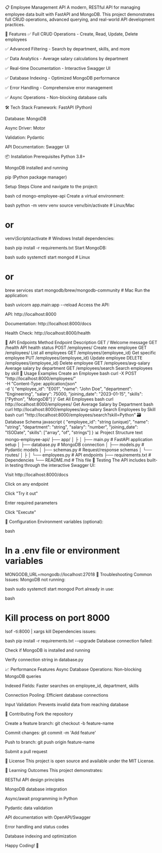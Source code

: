 📋 Employee Management API
A modern, RESTful API for managing employee data built with FastAPI and MongoDB. This project demonstrates full CRUD operations, advanced querying, and real-world API development practices.

🌟 Features
✅ Full CRUD Operations - Create, Read, Update, Delete employees

✅ Advanced Filtering - Search by department, skills, and more

✅ Data Analytics - Average salary calculations by department

✅ Real-time Documentation - Interactive Swagger UI

✅ Database Indexing - Optimized MongoDB performance

✅ Error Handling - Comprehensive error management

✅ Async Operations - Non-blocking database calls

🛠️ Tech Stack
Framework: FastAPI (Python)

Database: MongoDB

Async Driver: Motor

Validation: Pydantic

API Documentation: Swagger UI

📦 Installation
Prerequisites
Python 3.8+

MongoDB installed and running

pip (Python package manager)

Setup Steps
Clone and navigate to the project:

bash
cd mongo-employee-api
Create a virtual environment:

bash
python -m venv venv
source venv/bin/activate  # Linux/Mac
# or
venv\Scripts\activate    # Windows
Install dependencies:

bash
pip install -r requirements.txt
Start MongoDB:

bash
sudo systemctl start mongod  # Linux
# or
brew services start mongodb/brew/mongodb-community  # Mac
Run the application:

bash
uvicorn app.main:app --reload
Access the API:

API: http://localhost:8000

Documentation: http://localhost:8000/docs

Health Check: http://localhost:8000/health

🚀 API Endpoints
Method	Endpoint	Description
GET	/	Welcome message
GET	/health	API health status
POST	/employees/	Create new employee
GET	/employees/	List all employees
GET	/employees/{employee_id}	Get specific employee
PUT	/employees/{employee_id}	Update employee
DELETE	/employees/{employee_id}	Delete employee
GET	/employees/avg-salary	Average salary by department
GET	/employees/search	Search employees by skill
📝 Usage Examples
Create an Employee
bash
curl -X POST "http://localhost:8000/employees/" \
  -H "Content-Type: application/json" \
  -d '{
    "employee_id": "E001",
    "name": "John Doe",
    "department": "Engineering",
    "salary": 75000,
    "joining_date": "2023-01-15",
    "skills": ["Python", "MongoDB"]
  }'
Get All Employees
bash
curl http://localhost:8000/employees/
Get Average Salary by Department
bash
curl http://localhost:8000/employees/avg-salary
Search Employees by Skill
bash
curl "http://localhost:8000/employees/search?skill=Python"
🗃️ Database Schema
javascript
{
  "employee_id": "string (unique)",
  "name": "string",
  "department": "string",
  "salary": "number",
  "joining_date": "ISODate",
  "skills": ["array", "of", "strings"]
}
📊 Project Structure
text
mongo-employee-api/
├── app/
│   ├
│   ├── main.py              # FastAPI application setup
│   ├── database.py          # MongoDB connection
│   ├── models.py            # Pydantic models
│   ├── schemas.py           # Request/response schemas
│   └── routes/
│       ├
│       └── employees.py     # API endpoints
├── requirements.txt         # Dependencies
└── README.md               # This file
🧪 Testing
The API includes built-in testing through the interactive Swagger UI:

Visit http://localhost:8000/docs

Click on any endpoint

Click "Try it out"

Enter required parameters

Click "Execute"

🔧 Configuration
Environment variables (optional):

bash
# In a .env file or environment variables
MONGODB_URL=mongodb://localhost:27018
🐛 Troubleshooting
Common Issues:
MongoDB not running:

bash
sudo systemctl start mongod
Port already in use:

bash
# Kill process on port 8000
lsof -ti:8000 | xargs kill
Dependencies issues:

bash
pip install -r requirements.txt --upgrade
Database connection failed:

Check if MongoDB is installed and running

Verify connection string in database.py

📈 Performance Features
Async Database Operations: Non-blocking MongoDB queries

Indexed Fields: Faster searches on employee_id, department, skills

Connection Pooling: Efficient database connections

Input Validation: Prevents invalid data from reaching database

🤝 Contributing
Fork the repository

Create a feature branch: git checkout -b feature-name

Commit changes: git commit -m 'Add feature'

Push to branch: git push origin feature-name

Submit a pull request

📄 License
This project is open source and available under the MIT License.

🎯 Learning Outcomes
This project demonstrates:

RESTful API design principles

MongoDB database integration

Async/await programming in Python

Pydantic data validation

API documentation with OpenAPI/Swagger

Error handling and status codes

Database indexing and optimization

Happy Coding! 🚀


